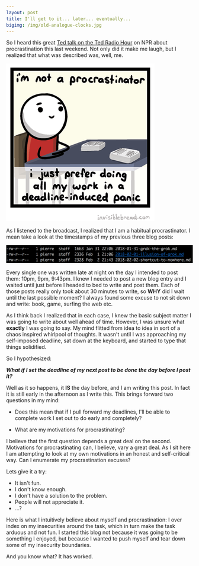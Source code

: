 ```yaml
---
layout: post
title: I'll get to it... later... eventually...
bigimg: /img/old-analogue-clocks.jpg
---
```


So I heard this great 
[Ted talk on the Ted Radio Hour](https://www.npr.org/2016/08/26/490626164/what-happens-in-the-brain-of-an-extreme-procrastinator)
 on NPR about procrastination this last weekend. Not only did it make me laugh, but I realized
 that what was described was, well, me.
 
![invisibilebread.com](/img/definition-procrastination.png)

As I listened to the broadcast, I realized that I am a habitual procrastinator. I mean take a look 
at the timestamps of my previous three blog posts:

![blog posts timestamps](/img/blog-post-times.png)

Every single one was written late at night on the day I intended to post them: 10pm, 9pm, 9:43pm.
I knew I needed to post a new blog entry and I waited until just before I headed to bed to write
and post them. Each of those posts really only took about 30 minutes to write, so **WHY** did I 
wait until the last possible moment? I always found some excuse to not sit down
and write: book, game, surfing the web etc.

As I think back I realized that in each case, I knew the basic subject matter I was going
to write about well ahead of time. However, I was unsure what **exactly** I was going to say. My mind 
flitted from idea to idea in sort of a chaos inspired whirlpool of thoughts. It wasn't until I was
approaching my self-imposed deadline, sat down at the keyboard, and started to type that things 
solidified.

So I hypothesized: 

***What if I set the deadline of my next post to be done the day before I post it?***

Well as it so happens, it **IS** the day before, and I am writing this post. In fact it is still early in the 
afternoon as I write this. This brings forward two questions in my mind:

* Does this mean that if I pull forward my deadlines, I'll be able 
to complete work I set out to do early and completely? 

* What are my motivations for procrastinating?

I believe that the first question depends a great deal on the second. Motivations for 
procrastinating can, I believe, vary a great deal. As I sit here I am attempting to look
at my own motivations in an honest and self-critical way. Can I enumerate my procrastination 
excuses?

Lets give it a try:

* It isn't fun.
* I don't know enough.
* I don't have a solution to the problem.
* People will not appreciate it.
* ...?

Here is what I intuitively believe about myself and procrastination: I over index on my
insecurities around the task, which in turn make the task arduous and not fun. I started this
blog not because it was going to be something I enjoyed, but because I wanted to push
myself and tear down some of my insecurity boundaries. 

And you know what? It has worked.  